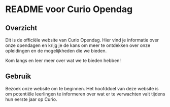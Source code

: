 # README voor Curio Opendag

## Overzicht

Dit is de officiële website van Curio Opendag. Hier vind je informatie over onze opendagen en krijg je de kans om meer te ontdekken over onze opleidingen en de mogelijkheden die we bieden. 

Kom langs en leer meer over wat we te bieden hebben!

## Gebruik

Bezoek onze website om te beginnen. Het hoofddoel van deze website is om potentiële leerlingen te informeren over wat er te verwachten valt tijdens hun eerste jaar op Curio.
